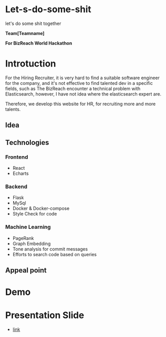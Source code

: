 # Let-s-do-some-shit
let's do some shit together

**Team[Teamname]**

**For BizReach World Hackathon**

# Introtuction
For the Hiring Recruiter, it is very hard to find a suitable software engineer for the company, and it's not effective to find talented dev in a specific fields, such as The BizReach encounter a technical problem with Elasticsearch, however, I have not idea where the elasticsearch expert are.

Therefore, we develop this website for HR, for recruiting more and more talents.
## Idea

## Technologies

### Frontend
  - React
  - Echarts

### Backend
  - Flask
  - MySql
  - Docker & Docker-compose
  - Style Check for code

### Machine Learning
  - PageRank
  - Graph Embedding
  - Tone analysis for commit messages
  - Efforts to search code based on queries

## Appeal point

# Demo

# Presentation Slide
 - [link](https://docs.google.com/presentation/d/1zKMmj1FaA4kzSX1jQvip9nb_POOsSZkilnkBhllwwRw/edit?usp=sharing)
